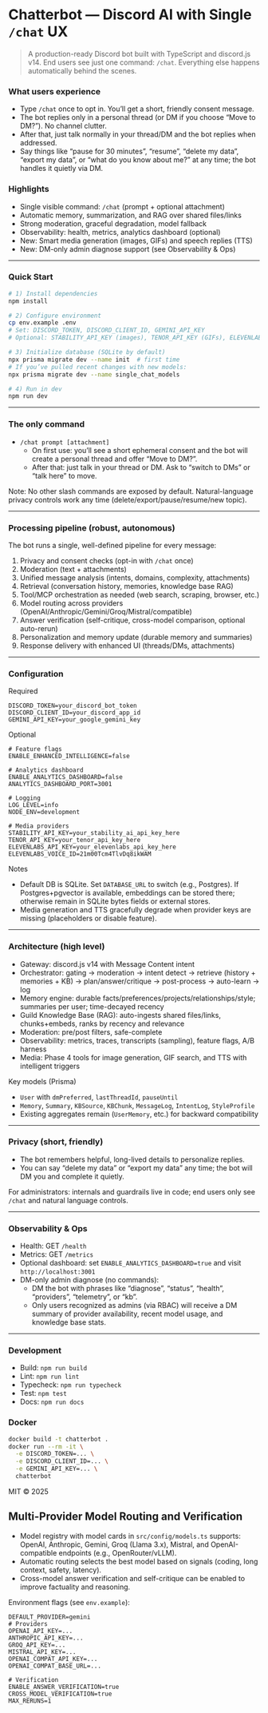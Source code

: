 # Chatterbot — Discord AI with Single `/chat` UX

> A production-ready Discord bot built with TypeScript and discord.js v14. End users see just one command: `/chat`. Everything else happens automatically behind the scenes.

### What users experience
- Type `/chat` once to opt in. You’ll get a short, friendly consent message.
- The bot replies only in a personal thread (or DM if you choose “Move to DM?”). No channel clutter.
- After that, just talk normally in your thread/DM and the bot replies when addressed.
- Say things like “pause for 30 minutes”, “resume”, “delete my data”, “export my data”, or “what do you know about me?” at any time; the bot handles it quietly via DM.

### Highlights
- Single visible command: `/chat` (prompt + optional attachment)
- Automatic memory, summarization, and RAG over shared files/links
- Strong moderation, graceful degradation, model fallback
- Observability: health, metrics, analytics dashboard (optional)
- New: Smart media generation (images, GIFs) and speech replies (TTS)
- New: DM-only admin diagnose support (see Observability & Ops)

---

### Quick Start
```bash
# 1) Install dependencies
npm install

# 2) Configure environment
cp env.example .env
# Set: DISCORD_TOKEN, DISCORD_CLIENT_ID, GEMINI_API_KEY
# Optional: STABILITY_API_KEY (images), TENOR_API_KEY (GIFs), ELEVENLABS_API_KEY (TTS)

# 3) Initialize database (SQLite by default)
npx prisma migrate dev --name init  # first time
# If you’ve pulled recent changes with new models:
npx prisma migrate dev --name single_chat_models

# 4) Run in dev
npm run dev
```

---

### The only command
- `/chat prompt [attachment]`
  - On first use: you’ll see a short ephemeral consent and the bot will create a personal thread and offer “Move to DM?”.
  - After that: just talk in your thread or DM. Ask to “switch to DMs” or “talk here” to move.

Note: No other slash commands are exposed by default. Natural-language privacy controls work any time (delete/export/pause/resume/new topic).

---

### Processing pipeline (robust, autonomous)
The bot runs a single, well-defined pipeline for every message:
1. Privacy and consent checks (opt-in with `/chat` once)
2. Moderation (text + attachments)
3. Unified message analysis (intents, domains, complexity, attachments)
4. Retrieval (conversation history, memories, knowledge base RAG)
5. Tool/MCP orchestration as needed (web search, scraping, browser, etc.)
6. Model routing across providers (OpenAI/Anthropic/Gemini/Groq/Mistral/compatible)
7. Answer verification (self-critique, cross-model comparison, optional auto-rerun)
8. Personalization and memory update (durable memory and summaries)
9. Response delivery with enhanced UI (threads/DMs, attachments)

---

### Configuration
Required
```env
DISCORD_TOKEN=your_discord_bot_token
DISCORD_CLIENT_ID=your_discord_app_id
GEMINI_API_KEY=your_google_gemini_key
```

Optional
```env
# Feature flags
ENABLE_ENHANCED_INTELLIGENCE=false

# Analytics dashboard
ENABLE_ANALYTICS_DASHBOARD=false
ANALYTICS_DASHBOARD_PORT=3001

# Logging
LOG_LEVEL=info
NODE_ENV=development

# Media providers
STABILITY_API_KEY=your_stability_ai_api_key_here
TENOR_API_KEY=your_tenor_api_key_here
ELEVENLABS_API_KEY=your_elevenlabs_api_key_here
ELEVENLABS_VOICE_ID=21m00Tcm4TlvDq8ikWAM
```

Notes
- Default DB is SQLite. Set `DATABASE_URL` to switch (e.g., Postgres). If Postgres+pgvector is available, embeddings can be stored there; otherwise remain in SQLite bytes fields or external stores.
- Media generation and TTS gracefully degrade when provider keys are missing (placeholders or disable feature).

---

### Architecture (high level)
- Gateway: discord.js v14 with Message Content intent
- Orchestrator: gating → moderation → intent detect → retrieve (history + memories + KB) → plan/answer/critique → post-process → auto-learn → log
- Memory engine: durable facts/preferences/projects/relationships/style; summaries per user; time-decayed recency
- Guild Knowledge Base (RAG): auto-ingests shared files/links, chunks+embeds, ranks by recency and relevance
- Moderation: pre/post filters, safe-complete
- Observability: metrics, traces, transcripts (sampling), feature flags, A/B harness
- Media: Phase 4 tools for image generation, GIF search, and TTS with intelligent triggers

Key models (Prisma)
- `User` with `dmPreferred`, `lastThreadId`, `pauseUntil`
- `Memory`, `Summary`, `KBSource`, `KBChunk`, `MessageLog`, `IntentLog`, `StyleProfile`
- Existing aggregates remain (`UserMemory`, etc.) for backward compatibility

---

### Privacy (short, friendly)
- The bot remembers helpful, long-lived details to personalize replies.
- You can say “delete my data” or “export my data” any time; the bot will DM you and complete it quietly.

For administrators: internals and guardrails live in code; end users only see `/chat` and natural language controls.

---

### Observability & Ops
- Health: GET `/health`
- Metrics: GET `/metrics`
- Optional dashboard: set `ENABLE_ANALYTICS_DASHBOARD=true` and visit `http://localhost:3001`
- DM-only admin diagnose (no commands):
  - DM the bot with phrases like “diagnose”, “status”, “health”, “providers”, “telemetry”, or “kb”.
  - Only users recognized as admins (via RBAC) will receive a DM summary of provider availability, recent model usage, and knowledge base stats.

---

### Development
- Build: `npm run build`
- Lint: `npm run lint`
- Typecheck: `npm run typecheck`
- Test: `npm test`
- Docs: `npm run docs`

### Docker
```bash
docker build -t chatterbot .
docker run --rm -it \
  -e DISCORD_TOKEN=... \
  -e DISCORD_CLIENT_ID=... \
  -e GEMINI_API_KEY=... \
  chatterbot
```

MIT © 2025

## Multi-Provider Model Routing and Verification

- Model registry with model cards in `src/config/models.ts` supports: OpenAI, Anthropic, Gemini, Groq (Llama 3.x), Mistral, and OpenAI-compatible endpoints (e.g., OpenRouter/vLLM).
- Automatic routing selects the best model based on signals (coding, long context, safety, latency).
- Cross-model answer verification and self-critique can be enabled to improve factuality and reasoning.

Environment flags (see `env.example`):

```
DEFAULT_PROVIDER=gemini
# Providers
OPENAI_API_KEY=...
ANTHROPIC_API_KEY=...
GROQ_API_KEY=...
MISTRAL_API_KEY=...
OPENAI_COMPAT_API_KEY=...
OPENAI_COMPAT_BASE_URL=...

# Verification
ENABLE_ANSWER_VERIFICATION=true
CROSS_MODEL_VERIFICATION=true
MAX_RERUNS=1
```
